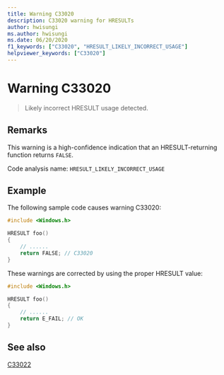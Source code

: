 ```yaml
---
title: Warning C33020
description: C33020 warning for HRESULTs
author: hwisungi
ms.author: hwisungi
ms.date: 06/20/2020
f1_keywords: ["C33020", "HRESULT_LIKELY_INCORRECT_USAGE"]
helpviewer_keywords: ["C33020"]
---
```

# Warning C33020

> Likely incorrect HRESULT usage detected.

## Remarks

This warning is a high-confidence indication that an HRESULT-returning function returns `FALSE`.

Code analysis name: `HRESULT_LIKELY_INCORRECT_USAGE`

## Example

The following sample code causes warning C33020:

```cpp
#include <Windows.h>

HRESULT foo()
{
    // ......
    return FALSE; // C33020
}
```

These warnings are corrected by using the proper HRESULT value:

```cpp
#include <Windows.h>

HRESULT foo()
{
    // ......
    return E_FAIL; // OK
}
```

## See also

[C33022](./c33022.md)
